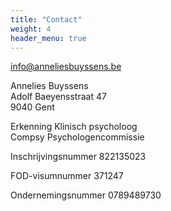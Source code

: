 ```yaml
---
title: "Contact"
weight: 4
header_menu: true
---
```


[info@anneliesbuyssens.be](mailto:info@anneliesbuyssens.be)

Annelies Buyssens  
Adolf Baeyensstraat 47  
9040 Gent


Erkenning Klinisch psycholoog  
Compsy Psychologencommissie

Inschrijvingsnummer 822135023

FOD-visumnummer 371247

Ondernemingsnummer 0789489730
